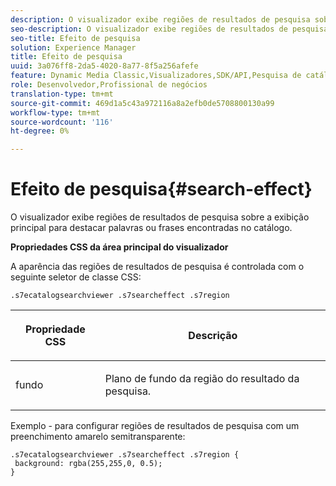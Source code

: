 ```yaml
---
description: O visualizador exibe regiões de resultados de pesquisa sobre a exibição principal para destacar palavras ou frases encontradas no catálogo.
seo-description: O visualizador exibe regiões de resultados de pesquisa sobre a exibição principal para destacar palavras ou frases encontradas no catálogo.
seo-title: Efeito de pesquisa
solution: Experience Manager
title: Efeito de pesquisa
uuid: 3a076ff8-2da5-4020-8a77-8f5a256afefe
feature: Dynamic Media Classic,Visualizadores,SDK/API,Pesquisa de catálogo eletrônico
role: Desenvolvedor,Profissional de negócios
translation-type: tm+mt
source-git-commit: 469d1a5c43a972116a8a2efb0de5708800130a99
workflow-type: tm+mt
source-wordcount: '116'
ht-degree: 0%

---
```



# Efeito de pesquisa{#search-effect}

O visualizador exibe regiões de resultados de pesquisa sobre a exibição principal para destacar palavras ou frases encontradas no catálogo.

<!--<a id="section_061E550C1C1D4DB2BD663A898895B38C"></a>-->

**Propriedades CSS da área principal do visualizador**

A aparência das regiões de resultados de pesquisa é controlada com o seguinte seletor de classe CSS:

`.s7ecatalogsearchviewer .s7searcheffect .s7region`

<table id="table_94EE3F5BBE4547C0B4943471CEE7EDE4"> 
 <thead> 
  <tr> 
   <th colname="col1" class="entry"> <p> Propriedade CSS </p> </th> 
   <th colname="col2" class="entry"> <p>Descrição </p> </th> 
  </tr> 
 </thead>
 <tbody> 
  <tr> 
   <td colname="col1"> <p> <span class="codeph"> fundo  </span> </p> </td> 
   <td colname="col2"> <p>Plano de fundo da região do resultado da pesquisa. </p> </td> 
  </tr> 
 </tbody> 
</table>

Exemplo - para configurar regiões de resultados de pesquisa com um preenchimento amarelo semitransparente:

```
.s7ecatalogsearchviewer .s7searcheffect .s7region { 
 background: rgba(255,255,0, 0.5); 
}
```

